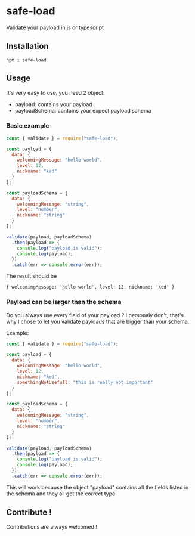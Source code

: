 # safe-load
Validate your payload in js or typescript

## Installation
```npm i safe-load```

## Usage

It's very easy to use, you need 2 object: 
* payload: contains your payload
* payloadSchema: contains your expect payload schema

### Basic example 

```javascript
const { validate } = require("safe-load");

const payload = {
  data: {
    welcomingMessage: "hello world",
    level: 12,
    nickname: "ked"
  }
};

const payloadSchema = {
  data: {
    welcomingMessage: "string",
    level: "number",
    nickname: "string"
  }
};

validate(payload, payloadSchema)
  .then(payload => {
    console.log("payload is valid");
    console.log(payload);
  })
  .catch(err => console.error(err));
  ```
  
The result should be

```payload is valid
{ welcomingMessage: 'hello world', level: 12, nickname: 'ked' }
```

### Payload can be larger than the schema

Do you always use every field of your payload ? I personaly don't, that's why I chose to let you validate payloads that are bigger than your schema.

Example:
```javascript
const { validate } = require("safe-load");

const payload = {
  data: {
    welcomingMessage: "hello world",
    level: 12,
    nickname: "ked",
    somethingNotUsefull: "this is really not important"
  }
};

const payloadSchema = {
  data: {
    welcomingMessage: "string",
    level: "number",
    nickname: "string"
  }
};

validate(payload, payloadSchema)
  .then(payload => {
    console.log("payload is valid");
    console.log(payload);
  })
  .catch(err => console.error(err));
  ```
This will work because the object "payload" contains all the fields listed in the schema and they all got the correct type

## Contribute !

Contributions are always welcomed !
